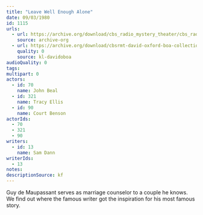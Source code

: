 ```yaml
---
title: "Leave Well Enough Alone"
date: 09/03/1980
id: 1115
urls: 
  - url: https://archive.org/download/cbs_radio_mystery_theater/cbs_radio_mystery_theater-1101-1150.zip/cbs_radio_mystery_theater-1101-1150%2Fcbsrmt_1115_leave_well_enough_alone.mp3
    source: archive-org
  - url: https://archive.org/download/cbsrmt-david-oxford-boa-collection/CBSRMT-800903-1115-Leave-Well-Enough-Alone-(128-44)_KQV-{BoA}.mp3
    quality: 0
    source: kl-davidoboa
audioQuality: 0
tags: 
multipart: 0
actors:  
  - id: 70
    name: John Beal  
  - id: 321
    name: Tracy Ellis  
  - id: 90
    name: Court Benson
actorIds:  
  - 70  
  - 321  
  - 90
writers:  
  - id: 13
    name: Sam Dann
writerIds:  
  - 13
notes: 
descriptionSource: kf
---
```

Guy de Maupassant serves as marriage counselor to a couple he knows. We find out where the famous writer got the inspiration for his most famous story.